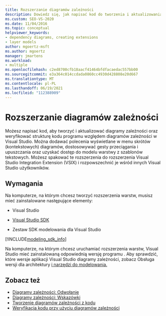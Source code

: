 ```yaml
---
title: Rozszerzanie diagramów zależności
description: Dowiedz się, jak napisać kod do tworzenia i aktualizowania diagramów zależności oraz jak weryfikować strukturę kodu programu względem diagramów zależności w Visual Studio.
ms.custom: SEO-VS-2020
ms.date: 11/04/2016
ms.topic: conceptual
helpviewer_keywords:
- dependency diagrams, creating extensions
- layer models
author: mgoertz-msft
ms.author: mgoertz
manager: jmartens
ms.workload:
- multiple
ms.openlocfilehash: c2ed8700cfb18aacf41464bfdfacaedac557bb00
ms.sourcegitcommit: e3a364c014ccdada0860cc4930d428808e20d667
ms.translationtype: MT
ms.contentlocale: pl-PL
ms.lasthandoff: 06/19/2021
ms.locfileid: "112388909"
---
```

# <a name="extend-dependency-diagrams"></a>Rozszerzanie diagramów zależności

Możesz napisać kod, aby tworzyć i aktualizować diagramy zależności oraz weryfikować strukturę kodu programu względem diagramów zależności w Visual Studio. Można dodawać polecenia wyświetlane w menu skrótów (kontekstowych) diagramów, dostosowywać gesty przeciągania i upuszczania oraz uzyskać dostęp do modelu warstwy z szablonów tekstowych. Możesz spakować te rozszerzenia do rozszerzenia Visual Studio Integration Extension (VSIX) i rozpowszechnić je wśród innych Visual Studio użytkowników.

## <a name="requirements"></a>Wymagania

Na komputerze, na którym chcesz tworzyć rozszerzenia warstw, musisz mieć zainstalowane następujące elementy:

- Visual Studio

- [Visual Studio SDK](../extensibility/visual-studio-sdk.md)

- Zestaw SDK modelowania dla Visual Studio

[!INCLUDE[modeling_sdk_info](includes/modeling_sdk_info.md)]

Na komputerze, na którym chcesz uruchamiać rozszerzenia warstw, Visual Studio mieć zainstalowaną odpowiednią wersję programu . Aby sprawdzić, które wersje aplikacji Visual Studio diagramy zależności, zobacz Obsługa wersji dla architektury [i narzędzi do modelowania.](../modeling/analyze-and-model-your-architecture.md#VersionSupport)

## <a name="see-also"></a>Zobacz też

- [Diagramy zależności: Odwołanie](../modeling/layer-diagrams-reference.md)
- [Diagramy zależności: Wskazówki](../modeling/layer-diagrams-guidelines.md)
- [Tworzenie diagramów zależności z kodu](../modeling/create-layer-diagrams-from-your-code.md)
- [Weryfikacja kodu przy użyciu diagramów zależności](../modeling/validate-code-with-layer-diagrams.md)
